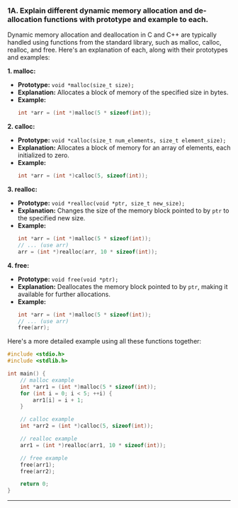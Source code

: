 ### 1A. Explain different dynamic memory allocation and de-allocation functions with prototype and example to each.

Dynamic memory allocation and deallocation in C and C++ are typically handled using functions from the standard library, such as malloc, calloc, realloc, and free. Here's an explanation of each, along with their prototypes and examples:

**1. malloc:**
   - **Prototype:** `void *malloc(size_t size);`
   - **Explanation:** Allocates a block of memory of the specified size in bytes.
   - **Example:**
     ```c
     int *arr = (int *)malloc(5 * sizeof(int));
     ```

**2. calloc:**
   - **Prototype:** `void *calloc(size_t num_elements, size_t element_size);`
   - **Explanation:** Allocates a block of memory for an array of elements, each initialized to zero.
   - **Example:**
     ```c
     int *arr = (int *)calloc(5, sizeof(int));
     ```

**3. realloc:**
   - **Prototype:** `void *realloc(void *ptr, size_t new_size);`
   - **Explanation:** Changes the size of the memory block pointed to by `ptr` to the specified new size.
   - **Example:**
     ```c
     int *arr = (int *)malloc(5 * sizeof(int));
     // ... (use arr)
     arr = (int *)realloc(arr, 10 * sizeof(int));
     ```

**4. free:**
   - **Prototype:** `void free(void *ptr);`
   - **Explanation:** Deallocates the memory block pointed to by `ptr`, making it available for further allocations.
   - **Example:**
     ```c
     int *arr = (int *)malloc(5 * sizeof(int));
     // ... (use arr)
     free(arr);
     ```

Here's a more detailed example using all these functions together:

```c
#include <stdio.h>
#include <stdlib.h>

int main() {
    // malloc example
    int *arr1 = (int *)malloc(5 * sizeof(int));
    for (int i = 0; i < 5; ++i) {
        arr1[i] = i + 1;
    }

    // calloc example
    int *arr2 = (int *)calloc(5, sizeof(int));

    // realloc example
    arr1 = (int *)realloc(arr1, 10 * sizeof(int));

    // free example
    free(arr1);
    free(arr2);

    return 0;
}
```

----

#### 
